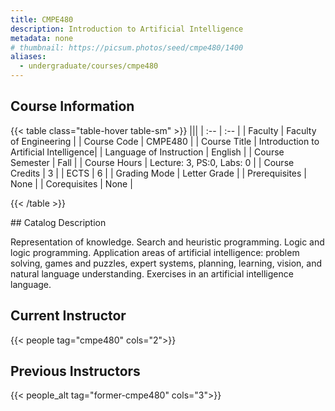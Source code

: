 ```yaml
---
title: CMPE480
description: Introduction to Artificial Intelligence
metadata: none
# thumbnail: https://picsum.photos/seed/cmpe480/1400
aliases:
  - undergraduate/courses/cmpe480
---
```

## Course Information

<!-- prettier-ignore-start -->
{{< table class="table-hover table-sm" >}}
|||
| :-- | :-- |
| Faculty | Faculty of Engineering |
| Course Code | CMPE480 |
| Course Title | Introduction to Artificial Intelligence|
| Language of Instruction | English |
| Course Semester | Fall |
| Course Hours | Lecture: 3, PS:0, Labs: 0 |
| Course Credits | 3 |
| ECTS | 6 |
| Grading Mode | Letter Grade |
| Prerequisites | None |
| Corequisites | None |

{{< /table >}}
<!-- prettier-ignore-end -->## Catalog Description

Representation of knowledge. Search and heuristic programming. Logic and logic programming. Application areas of artificial intelligence: problem solving, games and puzzles, expert systems, planning, learning, vision, and natural language understanding. Exercises in an artificial intelligence language.

## Current Instructor

{{< people tag="cmpe480" cols="2">}}

## Previous Instructors

{{< people_alt tag="former-cmpe480" cols="3">}}
